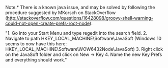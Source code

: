 Note.* There is a known java issue, and may be solved by following the procedure suggested by MKorsch on StackOverflow (http://stackoverflow.com/questions/16428098/groovy-shell-warning-could-not-open-create-prefs-root-node):

"1. Go into your Start Menu and type regedit into the search field.
2. Navigate to path HKEY_LOCAL_MACHINE\Software\JavaSoft (Windows 10 seems to now have this here: HKEY_LOCAL_MACHINE\Software\WOW6432Node\JavaSoft)
3. Right click on the JavaSoft folder and click on New -> Key
4. Name the new Key Prefs and everything should work."